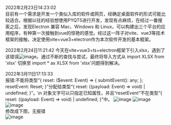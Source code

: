 2022年2月23日14:23:02  
	目前有一个需求是开发一个类似入库的软件或网页，经确定桌面软件的形式可能比较适合。根据以往的经验想使用PYQT5进行开发，发现有点麻烦，在经过一番搜索之后，发现Electron 兼容 Mac、Windows 和 Linux，可以构建出三个平台的应用程序，有种第一次接触到vue的惊艳的感觉。经过这一阵子对vite、vue3等技术框架的接触，决定使用vite+vue3+electron作为本次软件开发的基本框架。

2022年2月24日11:21:42
	今天在vite+vue3+ts+electron框架下引入xlsx，遇到了该错误![image](https://user-images.githubusercontent.com/39286292/155452044-fc313595-7066-4e8a-b9eb-9ca42ec8e9cd.png)。通过不断的查找与尝试，最终将导入方式从 import XLSX from 'xlsx' 切换至 import * as XLSX from 'xlsx'问题得到解决。   
	
2022年3月11日17:13:33   
	报错:不能将类型“{ reset: ($event: Event) => { submitEvent(): any; }; resetEvent: Reset; }”分配给类型“{ reset: ((payload: Event) => void) | undefined; }”。\n  对象文字可以只指定已知属性，并且“resetEvent”不在类型“{ reset: ((payload: Event) => void) | undefined; }”中。
	![image](https://user-images.githubusercontent.com/39286292/157838073-19bef6b5-041f-45e7-a249-39f5967b0751.png)
![image](https://user-images.githubusercontent.com/39286292/157838112-b23ca87f-fde7-4553-9078-fad622abf2d8.png)
![image](https://user-images.githubusercontent.com/39286292/157838148-d2a24eac-334d-4693-aa26-d0dc0433f8ee.png)   
修改成下图，无报错   
![image](https://user-images.githubusercontent.com/39286292/157838926-b8185c85-d677-4c02-8883-14ca06337a37.png)
